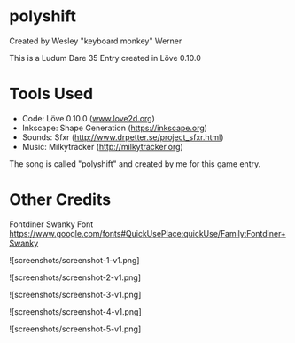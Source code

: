 # polyshift

Created by Wesley "keyboard monkey" Werner

This is a Ludum Dare 35 Entry created in Löve 0.10.0

# Tools Used

- Code: Löve 0.10.0 (www.love2d.org)
- Inkscape: Shape Generation (https://inkscape.org)
- Sounds: Sfxr (http://www.drpetter.se/project_sfxr.html)
- Music: Milkytracker (http://milkytracker.org)

The song is called "polyshift" and created by me for this game entry.

# Other Credits

Fontdiner Swanky Font
https://www.google.com/fonts#QuickUsePlace:quickUse/Family:Fontdiner+Swanky


![screenshots/screenshot-1-v1.png]  

![screenshots/screenshot-2-v1.png]  

![screenshots/screenshot-3-v1.png]  

![screenshots/screenshot-4-v1.png]  

![screenshots/screenshot-5-v1.png]  
